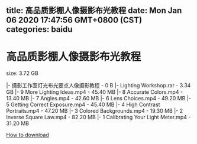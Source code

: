 
title: 高品质影棚人像摄影布光教程
date: Mon Jan 06 2020 17:47:56 GMT+0800 (CST)    
categories: baidu
---

# 高品质影棚人像摄影布光教程
size: 3.72 GB
 
 
|- 摄影工作室灯光布光要点人像摄影教程 - 0 B
|- Lighting Workshop.rar - 3.34 GB
|- 9 More Lighting Ideas.mp4 - 45.40 MB
|- 8 Accurate Colors.mp4 - 13.40 MB
|- 7 Angles.mp4 - 42.60 MB
|- 6 Lens Choices.mp4 - 49.20 MB
|- 5 Getting Correct Exposure.mp4 - 45.40 MB
|- 4 High Contrast Portraits.mp4 - 47.20 MB
|- 3 Colored Backgrounds.mp4 - 19.30 MB
|- 2 Inverse Square Law.mp4 - 82.20 MB
|- 1 Calibrating Your Light Meter.mp4 - 31.20 MB

[How to download](https://bpcam.bemobtrk.com/go/2ceec3aa-1ca2-46d6-b9ff-aaa5c184517c?jno=1147)